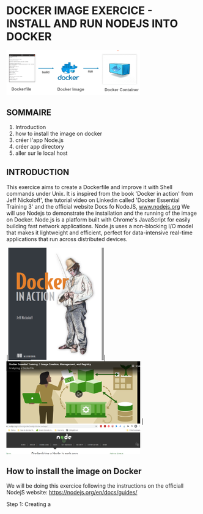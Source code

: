 # DOCKER IMAGE EXERCICE - INSTALL AND RUN NODEJS INTO DOCKER

<img src="https://github.com/CollegeBoreal/INF1087-200-21H-02/blob/main/2.Docker/300115140/IMAGES/docker1.PNG" width="350">

## SOMMAIRE
1. Introduction
2. how to install the image on docker
3. créer l'app Node.js
4. créer app directory
5. aller sur le local host



## INTRODUCTION

This exercice aims to create a Dockerfile and improve it with Shell commands under Unix. It is inspired from the book 'Docker in action' from Jeff Nickoloff', the tutorial video on Linkedin called 'Docker Essential Training 3' and the official website Docs fo NodeJS, www.nodejs.org
We will use Nodejs to demonstrate the installation and the running of the image on Docker.
Node.js is a platform built with Chrome's JavaScript for easily building fast network applications. Node.js uses a non-blocking I/O model that makes it lightweight and efficient, perfect for data-intensive real-time applications that run across distributed devices.  

|<img src="https://github.com/CollegeBoreal/INF1087-200-21H-02/blob/main/2.Docker/300115140/IMAGES/livr1.PNG" width="250">| <img src="https://github.com/CollegeBoreal/INF1087-200-21H-02/blob/main/2.Docker/300115140/IMAGES/Link1.PNG" width="350"> | <img src="https://github.com/CollegeBoreal/INF1087-200-21H-02/blob/main/2.Docker/300115140/IMAGES/node1.PNG" width="350">

## How to install the image on Docker

We will be doing this exercice following the instructions on the officiall NodejS website: https://nodejs.org/en/docs/guides/

Step 1: Creating a 





